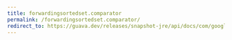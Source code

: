 ```yaml
---
title: forwardingsortedset.comparator
permalink: /forwardingsortedset.comparator/
redirect_to: https://guava.dev/releases/snapshot-jre/api/docs/com/google/common/collect/ForwardingSortedSet.html#comparator--
---
```

